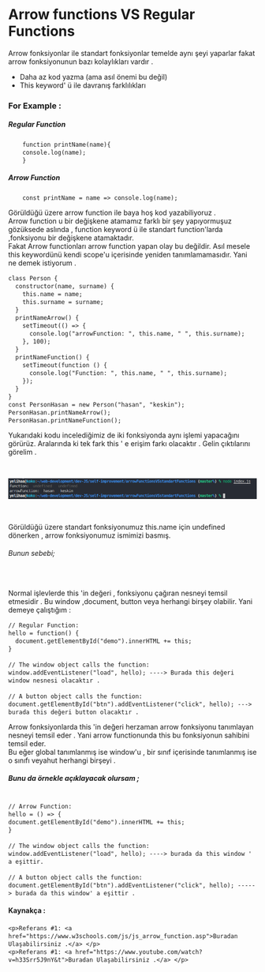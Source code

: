 # Arrow functions VS Regular Functions

<p>
    Arrow fonksiyonlar ile standart fonksiyonlar temelde aynı şeyi yaparlar 
    fakat arrow fonksiyonunun bazı kolaylıkları vardır .
</p>

<ul>
    <li>
        Daha az kod yazma (ama asıl önemi bu değil)
    </li>
    <li>
        This keyword' ü ile davranış farklılıkları 
    </li>
</ul>

### For Example :

##### Regular Function

```
    function printName(name){
    console.log(name);
    }
```

##### Arrow Function

```
    const printName = name => console.log(name);
```

<p>
Görüldüğü üzere arrow function ile baya hoş kod yazabiliyoruz .
<br>
Arrow function u bir değişkene atamamız farklı bir şey yapıyormuşuz gözüksede aslında ,
function keyword ü ile standart function'larda ,fonksiyonu bir değişkene atamaktadır.
<br>
Fakat Arrow functionları arrow function yapan olay bu değildir.
Asıl mesele this keywordünü kendi scope'u içerisinde yeniden tanımlamamasıdır.
Yani ne demek istiyorum .
</p>

```
class Person {
  constructor(name, surname) {
    this.name = name;
    this.surname = surname;
  }
  printNameArrow() {
    setTimeout(() => {
      console.log("arrowFunction: ", this.name, " ", this.surname);
    }, 100);
  }
  printNameFunction() {
    setTimeout(function () {
      console.log("Function: ", this.name, " ", this.surname);
    });
  }
}
const PersonHasan = new Person("hasan", "keskin");
PersonHasan.printNameArrow();
PersonHasan.printNameFunction();
```

<p>
Yukarıdaki kodu incelediğimiz de iki fonksiyonda aynı işlemi yapacağını görürüz.
Aralarında ki tek fark this ' e erişim farkı olacaktır .
Gelin çıktılarını görelim .</p>
<br>

![alt text](./error.png)

<br>
<p>Görüldüğü üzere standart fonksiyonumuz this.name için undefined dönerken , arrow fonksiyonumuz ismimizi basmış.</p>

###### Bunun sebebi;

<br>
<p>

Normal işlevlerde this 'in değeri , fonksiyonu çağıran nesneyi temsil etmesidir .
Bu window ,document, button veya herhangi birşey olabilir.
Yani demeye çalıştığım :

</p>

```
// Regular Function:
hello = function() {
  document.getElementById("demo").innerHTML += this;
}

// The window object calls the function:
window.addEventListener("load", hello); ----> Burada this değeri window nesnesi olacaktır .

// A button object calls the function:
document.getElementById("btn").addEventListener("click", hello); ---> burada this değeri button olacaktır .

```

<p>
    Arrow fonksiyonlarda this 'in değeri herzaman arrow fonksiyonu tanımlayan nesneyi temsil eder . Yani arrow functionunda this bu fonksiyonun sahibini temsil eder. <br>
    Bu eğer global tanımlanmış ise window'u , bir sınıf içerisinde tanımlanmış ise o sınıfı veyahut herhangi birşeyi .
</p>

##### Bunu da örnekle açıklayacak olursam ;

```

// Arrow Function:
hello = () => {
document.getElementById("demo").innerHTML += this;
}

// The window object calls the function:
window.addEventListener("load", hello); ----> burada da this window ' a eşittir.

// A button object calls the function:
document.getElementById("btn").addEventListener("click", hello); -----> burada da this window' a eşittir .

```

#### Kaynakça :
    <p>Referans #1: <a href="https://www.w3schools.com/js/js_arrow_function.asp">Buradan Ulaşabilirsiniz .</a> </p>
    <p>Referans #1: <a href="https://www.youtube.com/watch?v=h33Srr5J9nY&t">Buradan Ulaşabilirsiniz .</a> </p>
